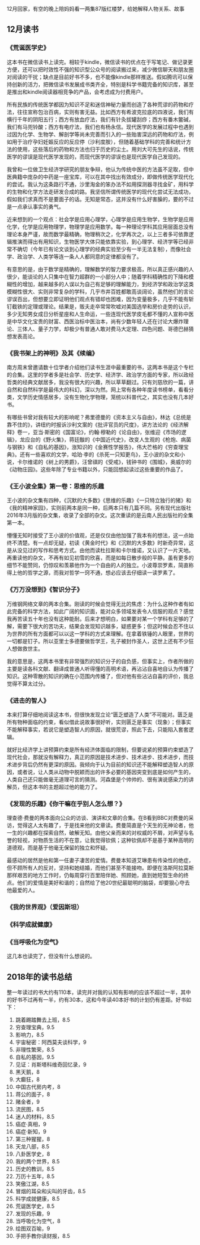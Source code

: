 12月回家，有空的晚上陪妈妈看一两集87版红楼梦，给她解释人物关系、故事 
## 12月读书
### 《荒诞医学史》

这本书在微信读书上读完。相较于kindle，微信读书的优点在于写笔记、做记录更方便，还可以把时效性不强的知识型公众号的阅读搬过来，减少微信聊天和朋友圈对阅读的干扰；缺点是目前好书不多，也不能像kindle那样推送。假如腾讯可以保持创新的活力，把微信读书发展成书类齐全，特别是科学书籍完备的知识库，甚至是推出和kindle阅读器相竞争的产品，会考虑成为付费用户。

所有民族的传统医学都因为知识不足和迷信神秘力量而创造了各种荒谬的药物和疗法，往往宣称包治百病，实则有害无益。比如西方有希波克拉底的四液说，我们有横行千年的阴阳五行；西方有放血疗法，我们有针灸拔罐刮痧；西方有番木鳖碱，我们有马兜铃酸；西方有电疗法，我们也有杨永信。现代医学的发展过程中也遇到过因为化学、生物学、解剖学等尚未完善而引入的一些贻害深远的药物和疗法，例如用于治疗孕妇妊娠反应的反应停（沙利度胺），但随着基础学科的完善和统计方法的使用，这些落后的药物和方法也归于历史的尘土。用刘大可先生的话说，传统医学的谬误是现代医学发现的，而现代医学的谬误也是现代医学自己发现的。

我曾和一位做卫生经济学研究的朋友争辩，他认为传统中医的方法虽不足取，但中医典籍中庞杂的中药是一座宝库，可以在其中找出有效成分，即做传统医学现代化的尝试。我认为这条路行不通，沙里淘金的笨办法不如用探测器寻找金矿，用科学的生物和化学方法走研发合成的路。我坚信所谓传统医学的现代化尝试无法成功，假如我们求真而不是要面子的话。无知是常态，这并没有什么好害臊的，要的不过是一点承认事实的勇气。

近来想到的一个观点：社会学是应用心理学，心理学是应用生物学，生物学是应用化学，化学是应用物理学，物理学是应用数学。每一种理论学科其应用层面总没有理论本身严谨，故而数学最精确，物理稍次之，化学再次之，以上三者多可依靠逻辑推演而得出有用知识，生物医学大体只能依靠实验，到心理学、经济学等已经非常不确切（今年已有论文谈到心理学的经典实验至少有一半无法复制），而像社会学、政治学、人类学等连一条人人都同意的定律都没有了。

有意思的是，由于数学是精确的，理解数学的智力要求极高，所以真正感兴趣的人很少，能谈论的人只集中在智力超群的一小部分人中；随着学科精确性的下降和模糊性的增加，越来越多的人误以为自己有足够的理解能力，到经济学和政治学这类模糊性很大、实则非常复杂的学科，几乎市井百姓都敢高谈阔论，虽然他们的言论谬误百出，但想要立即证明他们观点有错却也困难，因为变量极多，几乎不能有斩钉截铁的定理或理论。结果是，贩夫走卒常常吹嘘对美国选举和房价走势的认识，多少无知男女成日分析星座和人生命运，一些连现代医学皮毛都不懂的人宣称中医是中华文化宝贵的财富、西医治标中医治本，尚有少数年轻人还在讨论大爆炸理论、三体人、量子力学，却极少有普通人敢对费马大定理、四色问题、哥德巴赫猜想发表高论。

### 《我书架上的神明》及其《续编》

南方周末曾邀请数十位学者介绍他们读书生涯中最重要的书，这两本书是这个专栏的合集。这里的学者多是社会学、历史学、经济学、政治学方面的专家，所以政经哲类的经典文献居多，我没有很大的兴趣，所以草草翻过。只有刘慈欣的一篇，讲自然和自然科学是最伟大的科幻，深以为然。网上常有各种年度读书榜单，看看分类，文学历史情感居多，没有生物化学物理，笼统以科普代之，其实也没有几本好书。

有哪些书曾对我有较大的影响呢？弗里德曼的《资本主义与自由》，林达《总统是靠不住的》，讲纽约时报诉沙利文案的《批评官员的尺度》，讲方法论的《经济解释》卷一，亚当·斯密的《国富论》，约翰·穆勒的《论自由》，张维迎《市场的逻辑》，龙应台的《野火集》，蒋廷黻的《中国近代史》，改变人生观的《枪炮、病菌与钢铁》和《自私的基因》，涨知识的《金赛性学报告》，伟大芒格的《穷查理宝典》。还有一些喜欢的文学，哈珀·李的《杀死一只知更鸟》，王小波的杂文和小说，卡尔维诺的《树上的男爵》，汪曾祺的《受戒》，钱钟书的《围城》，奥威尔的《动物庄园》。这些年除了专业书籍以外，只能回想起读过这些重要的作品了。

  

### 《王小波全集》第一卷：思维的乐趣

王小波的杂文集有四种，《沉默的大多数》《思维的乐趣》《一只特立独行的猪》和《我的精神家园》，实则前两本是同一种，后两本只有几篇不同。另有现代出版社2016年3月版的杂文集，收录了全部的杂文。这次重读的是云南人民出版社的全集第一本。

懵懂无知时接受了王小波的价值观，还是仅仅由他加强了我本有的想法，这一点始终不清楚。有一点却无疑，初读《黄金时代》和《沉默的大多数》时新奇异常，这是从没见过的写作和思考方式。由他而读杜拉斯和卡尔维诺，又认识了一片天地。再重读他的杂文，不再有如见初雪的欣喜，而是如每日散步般的平静。虽有更多的细节不能赞同，仍惊叹和羡慕他作为一个自由的人的独立。小波尊崇罗素，简直称得上他的哲学之源，而我对哲学一窍不通，想必应该去仔细读一读罗素了。

  

### 《万万没想到》《智识分子》

万维钢网络文章的两本合集。刚读的时候会觉得无比的焦虑：为什么这种作者有如此完备的科学方法，如此广阔的知识面，能对众多领域发表令人信服的观点？感觉我再苦读五十年也没有这种能耐。后来才想明白，如果要对某一个学科有足够的了解，需要下很大的苦功夫，结果会发现知识越多，疑惑更多；但这时候会忍不住以为世界的所有方面都可以以这一学科的方式来理解。在拿着铁锤的人眼里，世界的一切都是钉子。所以亚里士多德要做哲学王，孔子被封作圣人，这世上还有不少狂人想做救世主。

我的意思是，这两本书里有非常强烈的知识分子的自负感，但事实上，作者所做的主要是读各科文献、翻译成普通人听得懂的高明术语，再沾沾自喜地自认为传播了知识。这种零散的知识的确在小范围内传播了，但对他有些沾沾自喜的评价，我总觉得不算太过分。

  

### 《进击的智人》

本来打算仔细地阅读这本书，但很快发现立论“匮乏塑造了人类”不可能对。匮乏是所有物种面临的约束，看似借此说故事很好听，实则匮乏是事实（现象）；但事实不能解释事实，若说它是塑造智人的原因，就很荒谬，照此下去，只能陷入套套逻辑。

就好比经济学上讲预算约束是所有经济体面临的限制，但要说紧的预算约束塑造了现代社会，那就没有解释力，真正的原因是技术进步、技术进步、技术进步，而技术进步背后仍然有更深的原因。我倾向于认为目前的知识还不能解释塑造智人的原因，或者说，让人类从动物中脱颖而出的许多必要的基因突变到底是如何产生的，人类自己还只能做毫无道理可言的猜测。河森堡是个帅帅的、很有演说感染力的讲解员，但这本书的主题超过他的能力了。

  

### 《发现的乐趣》《你干嘛在乎别人怎么想？》

理查德·费曼的两本面向公众的访谈、演讲和文章的合集。在B看到BBC对费曼的采访，觉得这人太有趣了，于是找来他的文章读。费曼简直是个天生的无神论者，他一生的兴趣都在探索自然，破解无知。由他父亲而来的对权威的不屑，对声望与名誉的轻视，对物质生活的不在意，让我觉得钦佩；这种钦佩却不是基于某种高明的道德观，而是基于他毫无保留的独立和怀疑。

最感动的居然是他和第一任妻子凄苦的爱情。费曼本知道艾琳患有传染性的绝症，但不顾所有人的反对，坚持和她结婚，而他们甚至不能接吻。即便在洛斯阿拉莫斯那样艰苦的地方工作时，仍每周穿行百里陪伴她、照顾她，直到她短暂生命的终点。他们的爱情是美好和谐的；自然给了他20世纪最聪明的脑袋，却要狠心夺去他最爱的人。

  

### 《我的世界观》（爱因斯坦）
### 《科学成就健康》
### 《当呼吸化为空气》

这几本也读完了，但没有什么想说的。

## 2018年的读书总结
整一年读过的书大约有110本，读完并对我的认知有影响的应该不超过一半，其中的好书不过再有一半，约有30本，这和今年读40本好书的计划仍有差距。好书如下：
1. 跳着踢踏舞去上班，8.5
2. 穷查理宝典，9.5
3. 影响力，8.5
4. 宇宙秘密：阿西莫夫谈科学，9
5. 非理性繁荣，8.5
6. 自私的基因，9.5
7. 见证：肖斯塔科维奇回忆录，9
8. 黑天鹅，8
9. 大癫狂，8
10. 中国古代房内考，8
11. 蒋公的面子，8
12. 赌金者，9
13. 流民图，8.5
14. 迷人的材料，8.5
15. 癌症·真相，9
16. 癌症·新知，9
17. 第三种猩猩，8
18. 天龙八部，8.5
19. 八卦医学史，8
20.  我的两个世界，8.5
21. 历史的教训，8.5
22. 万历十五年，8.5
23. 笑傲江湖，8.5
24. 冒烟的耳朵和尖叫的牙齿，8.5
25. 科学成就健康，8.5
26. 荒诞医学史，8.5
27. 发现的乐趣，9
28. 当呼吸化为空气，8
29. 绘图双百喻，9
30. 手把手教你读财报，8.5
<!--stackedit_data:
eyJoaXN0b3J5IjpbLTEzMjM1Mjg4MDYsLTEzMTkwNTAxNzAsMT
Q4ODc2MjQ0NywtMTQ0ODc1MzQyOCw0MTgxNDI2NTddfQ==
-->